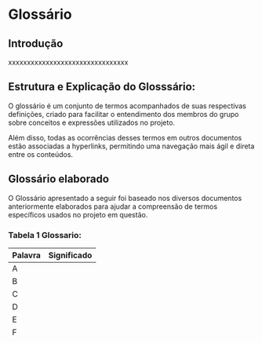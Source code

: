 # Glossário

## Introdução
xxxxxxxxxxxxxxxxxxxxxxxxxxxxxxxx

## Estrutura e Explicação do Glosssário: 
O glossário é um conjunto de termos acompanhados de suas respectivas definições, criado para facilitar o entendimento dos membros do grupo sobre conceitos e expressões utilizados no projeto. 

Além disso, todas as ocorrências desses termos em outros documentos estão associadas a hyperlinks, permitindo uma navegação mais ágil e direta entre os conteúdos.
## Glossário elaborado
O Glossário apresentado a seguir foi baseado nos diversos documentos anteriormente elaborados para ajudar a compreensão de termos específicos usados no projeto em questão.

###  Tabela 1 Glossario: 

| Palavra | Significado |
| ------- | ----------- |
| A       |             |
| B       |             |
| C       |             |
| D       |             |
| E       |             |
| F       |             |
| G       |             |
| H       |             |
| I       |             |
| J       |             |
| K       |             |
| L       |             |
| M       |             |
| N       |             |
| O       |             |
| P       |             |
| Q       |             |
| R       |             |
| S       |             |
| T       |             |
| U       |             |
| V       |             |
| W       |             |
| X       |             |
| Y       |             |
| Z       |             |



<font size="3"><p style="text-align: center"> Autores: <a href="https://github.com/IanLucca12" target="_blank">Ian Lucca</a> , <a href="https://github.com/flavioovatsug" target="_blank">Flavio Gustavo</a> ,  <a href="https://github.com/OscarDeBrito" target="_blank">Oscar De Brito</a> , <a href="https://github.com/crstyhs" target="_blank">Christian Hirsch</a>, 2024</p></font>

## Referências Bibliográgicas 
- ATELIÊ DE EDUCADORES. Construindo um Glossário. Disponível em: https://atelierdeducadores.blogspot.com/2015/09/construindo-um-glossario.html. Acesso em: 3 nov. 2024.
- ACADEMIA.EDU. Manual de Pesquisa e Documentação Científica. Academia.edu. Disponível em: https://tecnobits.com/pt/como-fazer-um-gloss%C3%A1rio/. Acesso em: 3 nov. 2024.
- SIL INTERNATIONAL. Glossary of Linguistic Terms. Disponível em: https://glossary.sil.org/term. Acesso em: 3 nov. 2024.

## Histórico de Versão

|Versão|Data|Descrição|Autor|Revisor| Detalhes da revisão |
|:----:|----|---------|-----|:-------:|-----| 
| 1.1 | 03/11/2024 | Criação do documento do Glossário | [Christian Hirsch](https://github.com/) |  ||
